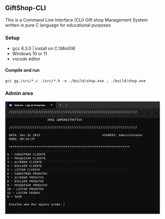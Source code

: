 ##  GiftShop-CLI
This is a Command Line Interface (CLI) Gift shop Management System written in pure C language for educational purposes

### Setup

* gcc 6.3.0 | install on C:\MinGW
* Windows 10 or 11
* vscode editor

#### Compile and run
```
gcc gg./src/*.c ./src/*.h -o ./build/shop.exe ; ./build/shop.exe
```

### Admin area


![Alt text](img/admin.png)